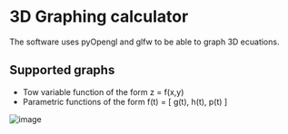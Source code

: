 <h1> 3D Graphing calculator </h1>

The software uses pyOpengl and glfw to be able to graph 3D ecuations.

<h2> Supported graphs </h2>
<ul>
  <li> Tow variable function of the form z = f(x,y) </li>
  <li> Parametric functions of the form f(t) = [ g(t), h(t), p(t) ]</li>
</ul>

![image](https://imgur.com/7etOedx)